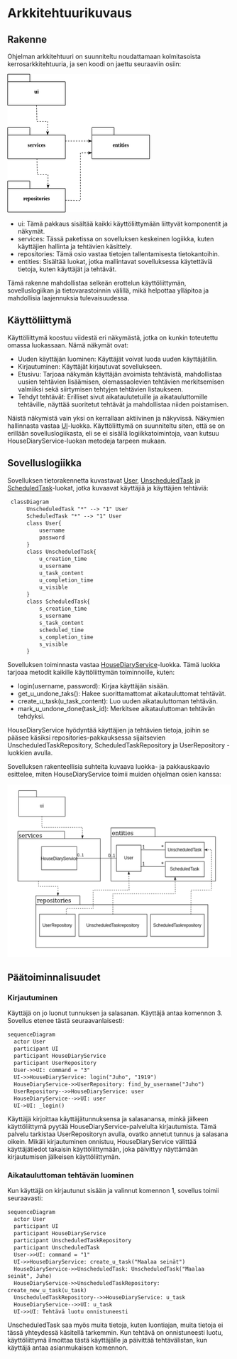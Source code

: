 # Arkkitehtuurikuvaus

## Rakenne

Ohjelman arkkitehtuuri on suunniteltu noudattamaan kolmitasoista kerrosarkkitehtuuria, ja sen koodi on jaettu seuraaviin osiin:

![Pakkausrakenne](./kuvat/pakkausrakenne_fix.png)

- ui: Tämä pakkaus sisältää kaikki käyttöliittymään liittyvät komponentit ja näkymät.
- services: Tässä paketissa on sovelluksen keskeinen logiikka, kuten käyttäjien hallinta ja tehtävien käsittely.
- repositories: Tämä osio vastaa tietojen tallentamisesta tietokantoihin.
- entities: Sisältää luokat, jotka mallintavat sovelluksessa käytettäviä tietoja, kuten käyttäjät ja tehtävät.

Tämä rakenne mahdollistaa selkeän erottelun käyttöliittymän, sovelluslogiikan ja tietovarastoinnin välillä, mikä helpottaa ylläpitoa ja mahdollisia laajennuksia tulevaisuudessa.

## Käyttöliittymä

Käyttöliittymä koostuu viidestä eri näkymästä, jotka on kunkin toteutettu omassa luokassaan. Nämä näkymät ovat:

- Uuden käyttäjän luominen: Käyttäjät voivat luoda uuden käyttäjätilin.
- Kirjautuminen: Käyttäjät kirjautuvat sovellukseen.
- Etusivu: Tarjoaa näkymän käyttäjän avoimista tehtävistä, mahdollistaa uusien tehtävien lisäämisen, olemassaolevien tehtävien merkitsemisen valmiiksi sekä siirtymisen tehtyjen tehtävien listaukseen.
- Tehdyt tehtävät: Erilliset sivut aikataulutetuille ja aikatauluttomille tehtäville, näyttää suoritetut tehtävät ja mahdollistaa niiden poistamisen.

Näistä näkymistä vain yksi on kerrallaan aktiivinen ja näkyvissä. Näkymien hallinnasta vastaa [UI](../src/ui/ui.py)-luokka. Käyttöliittymä on suunniteltu siten, että se on erillään sovelluslogiikasta, eli se ei sisällä logiikkatoimintoja, vaan kutsuu HouseDiaryService-luokan metodeja tarpeen mukaan. 

## Sovelluslogiikka

Sovelluksen tietorakennetta kuvastavat [User](https://github.com/RGH84/ot-harkkatyo/blob/master/housediary/src/entities/user.py), [UnscheduledTask](https://github.com/RGH84/ot-harkkatyo/blob/master/housediary/src/entities/task_manager.py) ja [ScheduledTask](https://github.com/RGH84/ot-harkkatyo/blob/master/housediary/src/entities/task_manager.py)-luokat, jotka kuvaavat käyttäjiä ja käyttäjien tehtäviä:

```mermaid
 classDiagram
      UnscheduledTask "*" --> "1" User
      ScheduledTask "*" --> "1" User
      class User{
          username
          password
      }
      class UnscheduledTask{
          u_creation_time
          u_username
          u_task_content
          u_completion_time
          u_visible
      }
      class ScheduledTask{
          s_creation_time
          s_username
          s_task_content
          scheduled_time
          s_completion_time
          s_visible
      }
```

Sovelluksen toiminnasta vastaa [HouseDiaryService](https://github.com/RGH84/ot-harkkatyo/blob/master/housediary/src/services/house_diary_service.py)-luokka. Tämä luokka tarjoaa metodit kaikille käyttöliittymän toiminnoille, kuten:

- login(username, password): Kirjaa käyttäjän sisään.
- get_u_undone_taks(): Hakee suorittamattomat aikatauluttomat tehtävät.
- create_u_task(u_task_content): Luo uuden aikatauluttoman tehtävän.
- mark_u_undone_done(task_id): Merkitsee aikatauluttoman tehtävän tehdyksi.

HouseDiaryService hyödyntää käyttäjien ja tehtävien tietoja, joihin se pääsee käsiksi repositories-pakkauksessa sijaitsevien UnscheduledTaskRepository, ScheduledTaskRepository ja UserRepository -luokkien avulla.

Sovelluksen rakenteellisia suhteita kuvaava luokka- ja pakkauskaavio esittelee, miten HouseDiaryService toimii muiden ohjelman osien kanssa:

![Pakkausrakenne ja luokat](./kuvat/pakkauskaaviotoka.png)

## Päätoiminnalisuudet

### Kirjautuminen

Käyttäjä on jo luonut tunnuksen ja salasanan. Käyttäjä antaa komennon 3. Sovellus etenee tästä seuraavanlaisesti:

```mermaid
sequenceDiagram
  actor User
  participant UI
  participant HouseDiaryService
  participant UserRepository
  User->>UI: command = "3"
  UI->>HouseDiaryService: login("Juho", "1919")
  HouseDiaryService->>UserRepository: find_by_username("Juho")
  UserRepository-->>HouseDiaryService: user
  HouseDiaryService-->>UI: user
  UI->UI: _login()
```
Käyttäjä kirjoittaa käyttäjätunnuksensa ja salasanansa, minkä jälkeen käyttöliittymä pyytää HouseDiaryService-palvelulta kirjautumista. Tämä palvelu tarkistaa UserRepositoryn avulla, ovatko annetut tunnus ja salasana oikein. Mikäli kirjautuminen onnistuu, HouseDiaryService välittää käyttäjätiedot takaisin käyttöliittymään, joka päivittyy näyttämään kirjautumisen jälkeisen käyttöliittymän.

### Aikatauluttoman tehtävän luominen

Kun käyttäjä on kirjautunut sisään ja valinnut komennon 1, sovellus toimii seuraavasti:

```mermaid
sequenceDiagram
  actor User
  participant UI
  participant HouseDiaryService
  participant UnscheduledTaskRepository
  participant UnscheduledTask
  User->>UI: command = "1"
  UI->>HouseDiaryService: create_u_task("Maalaa seinät")
  HouseDiaryService->>UnscheduledTask: UnscheduledTask("Maalaa seinät", Juho)
  HouseDiaryService->>UnscheduledTaskRepository: create_new_u_task(u_task)
  UnscheduledTaskRepository-->>HouseDiaryService: u_task
  HouseDiaryService-->>UI: u_task 
  UI->>UI: Tehtävä luotu onnistuneesti
```
UnscheduledTask saa myös muita tietoja, kuten luontiajan, muita tietoja ei tässä yhteydessä käsitellä tarkemmin. Kun tehtävä on onnistuneesti luotu, käyttöliittymä ilmoittaa tästä käyttäjälle ja päivittää tehtävälistan, kun käyttäjä antaa asianmukaisen komennon.
